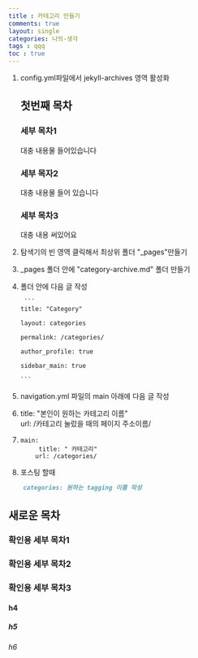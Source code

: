 ```yaml
---
title : 카테고리 만들기
comments: true
layout: single
categories: 나의-생각
tags : qqq
toc : true
--- 
```


1. config.yml파일에서 jekyll-archives 영역 활성화
   ## 첫번째 목차

   ### 세부 목차1

   대충 내용물 들어있습니다

   ### 세부 목자2

   대충 내용물 들어 있습니다

   ### 세부 목차3

   대충 내용 써있어요

   

   

2. 탐색기의 빈 영역 클릭해서 최상위 폴더 "_pages"만들기

3. _pages 폴더 안에 "category-archive.md" 폴더 만들기

4. 폴더 안에 다음 글 작성

        ```
       title: "Category"
       
       layout: categories
       
       permalink: /categories/
       
       author_profile: true
       
       sidebar_main: true 
       
       ```

   

   

   

   

6. navigation.yml 파일의 main 아래에 다음 글 작성   

   

7. title: "본인이 원하는 카테고리 이름"   
   url: /카테고리 눌렀을 때의 페이지 주소이름/

   

8. ```
   main:
     	title: " 카테고리"
       url: /categories/
   ```

9. 포스팅 할때 


```md
	categories: 원하는 tagging 이름 작성

```

## 새로운 목차

### 확인용 세부 목차1

### 확인용 세부 목차2

### 확인용 세부 목차3

#### h4

##### h5

###### h6

